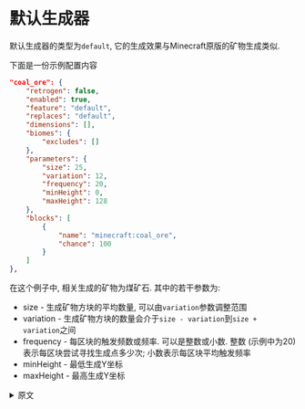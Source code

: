 # 默认生成器

默认生成器的类型为`default`, 它的生成效果与Minecraft原版的矿物生成类似.

下面是一份示例配置内容

```json
"coal_ore": {
	"retrogen": false,
	"enabled": true,
	"feature": "default",
	"replaces": "default",
	"dimensions": [],
	"biomes": {
		"excludes": []
	},
	"parameters": {
		"size": 25,
		"variation": 12,
		"frequency": 20,
		"minHeight": 0,
		"maxHeight": 128
	},
	"blocks": [
		{
			"name": "minecraft:coal_ore",
			"chance": 100
		}
	]
},
```

在这个例子中, 相关生成的矿物为煤矿石. 其中的若干参数为:

* size - 生成矿物方块的平均数量, 可以由`variation`参数调整范围
* variation - 生成矿物方块的数量会介于`size - variation`到`size + variation`之间
* frequency - 每区块的触发频数或频率. 可以是整数或小数. 整数 (示例中为20) 表示每区块尝试寻找生成点多少次; 小数表示每区块平均触发频率
* minHeight - 最低生成Y坐标
* maxHeight - 最高生成Y坐标

<details>
<summary>原文</summary>
The feature generator named default attempts to mimic, to a degree, standard ore generation by Minecraft. A sample spawn using it, taken from the example included with MMD OreSpawn 3 follows:

```text
(json内容)
```

As can be seen, this spawns coal ore. The parameters are, as follows:

* size - Average size of the spawn, as modified by the variation parameter
* variation - The spawn will be anywhere from size - variation to size + variation
* frequency - How often this spawn will occur. For this generator this can either be an integer (in this case 20) or a floating point value. The integer form says "try to find a starting point this many times", the floating point form is a percentage chance.
* minHeight - The minimum Y-level where a spawn may begin or even exist
* maxHeight - The maximum Y-level where a spawn may begin or exist
</details>
